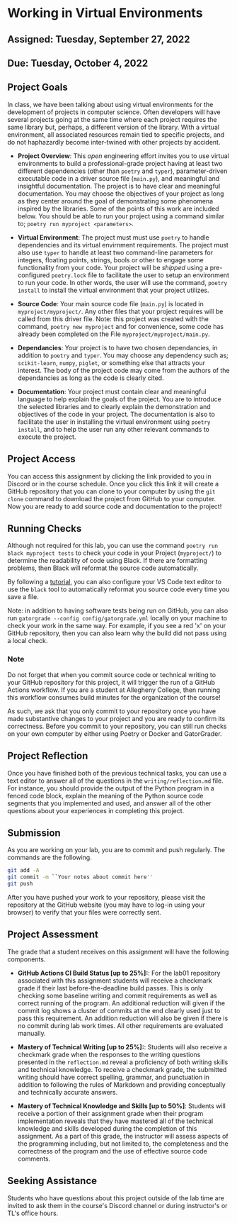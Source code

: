 # Working in Virtual Environments

## Assigned: Tuesday, September 27, 2022

## Due: Tuesday, October 4, 2022

## Project Goals

In class, we have been talking about using virtual environments for the development of projects in computer science. Often developers will have several projects going at the same time where each project requires the same library but, perhaps, a different version of the library. With a virtual environment, all associated resources remain tied to specific projects, and do not haphazardly become inter-twined with other projects by accident.

- __Project Overview__: This _open_ engineering effort invites you to use virtual environments to build a professional-grade project having at least two different dependencies (other than `poetry` and `typer`), parameter-driven executable code in a driver source file (`main.py`), and meaningful and insightful documentation. The project is to have clear and meaningful documentation. You may choose the objectives of your project as long as they center around the goal of demonstrating some phenomena inspired by the libraries. Some of the points of this work are included below. You should be able to run your project using a command similar to; `poetry run myproject <parameters>`.

- __Virtual Environment__: The project must must use `poetry` to handle dependencies and its virtual envirnment requirements. The project must also use `typer` to handle at least two command-line parameters for integers, floating points, strings, bools or other to engage some functionality from your code. Your project will be _shipped_ using a pre-configured `poetry.lock` file to facilitate the user to setup an environment to run your code. In other words, the user will use the command, `poetry install` to install the virtual environment that your project utilizes. 

- __Source Code__: Your main source code file (`main.py`) is located in `myproject/myproject/`. Any other files that your project requires will be called from this driver file. Note: this project was created with the command, `poetry new myproject` and for convenience, some code has already been completed on the File `myproject/myproject/main.py`.

- __Dependancies__: Your project is to have two chosen dependancies, in addition to `poetry` and `typer`. You may choose any dependency such as; `scikit-learn`, `numpy`, `piglet`, or something else that attracts your interest. The body of the project code may come from the authors of the dependancies as long as the code is clearly cited. 

- __Documentation__: Your project must contain clear and meaningful language to help explain the goals of the project. You are to introduce the selected libraries and to clearly explain the demonstration and objectives of the code in your project. The documentation is also to facilitate the user in installing the virtual environment using `poetry install`, and to help the user run any other relevant commands to execute the project.


## Project Access

You can access this assignment by clicking the link provided to you in Discord or in the course schedule. Once you click this link it will create a GitHub repository that you can clone to your computer by using the `git clone` command to download the project from GitHub to your computer. Now you are ready to add source code and documentation to the project!

## Running Checks

Although not required for this lab, you can use the command `poetry run black myproject tests` to check your code in your Project (`myproject/`) to determine the readability of code using Black. If there are formatting problems, then Black will reformat the source code automatically.

By following a [tutorial](https://dev.to/adamlombard/how-to-use-the-black-python-code-formatter-in-vscode-3lo0), you can also configure your VS Code text editor to use the `black` tool to automatically reformat you source code every time you save a file.

Note: in addition to having software tests being run on GitHub, you can also run `gatorgrade --config config/gatorgrade.yml` locally on your machine to check your work in the same way. For example, if you see a red 'x' on your GitHub repository, then you can also learn why the build did not pass using a local check.

### Note

Do not forget that when you commit source code or technical writing to your GitHub repository for this project, it will trigger the run of a GitHub Actions workflow. If you are a student at Allegheny College, then running this workflow consumes build minutes for the organization of the course!

As such, we ask that you only commit to your repository once you have made substantive changes to your project and you are ready to confirm its correctness. Before you commit to your repository, you can still run checks on your own computer by either using Poetry or Docker and GatorGrader.

## Project Reflection

Once you have finished both of the previous technical tasks, you can use a text editor to answer all of the questions in the `writing/reflection.md` file. For instance, you should provide the output of the Python program in a fenced code block, explain the meaning of the Python source code segments that you implemented and used, and answer all of the other questions about your experiences in completing this project.

## Submission

As you are working on your lab, you are to commit and push regularly. The commands are the following.

```bash
git add -A
git commit -m ``Your notes about commit here''
git push
```

After you have pushed your work to your repository, please visit the repository at the GitHub website (you may have to log-in using your browser) to verify that your files were correctly sent.

## Project Assessment

The grade that a student receives on this assignment will have the following components.

- **GitHub Actions CI Build Status [up to 25%]:**: For the lab01 repository associated with this assignment students will receive a checkmark grade if their last before-the-deadline build passes. This is only checking some baseline writing and commit requirements as well as correct running of the program. An additional reduction will given if the commit log shows a cluster of commits at the end clearly used just to pass this requirement. An addition reduction will also be given if there is no commit during lab work times. All other requirements are evaluated manually.

- **Mastery of Technical Writing [up to 25%]:**: Students will also receive a checkmark grade when the responses to the writing questions presented in the `reflection.md` reveal a proficiency of both writing skills and technical knowledge. To receive a checkmark grade, the submitted writing should have correct spelling, grammar, and punctuation in addition to following the rules of Markdown and providing conceptually and technically accurate answers.

- **Mastery of Technical Knowledge and Skills [up to 50%]**: Students will receive a portion of their assignment grade when their program implementation reveals that they have mastered all of the technical knowledge and skills developed during the completion of this assignment. As a part of this grade, the instructor will assess aspects of the programming including, but not limited to, the completeness and the correctness of the program and the use of effective source code comments.

## Seeking Assistance

Students who have questions about this project outside of the lab time are invited to ask them in the course's Discord channel or during instructor's or TL's office hours.

